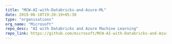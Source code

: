 ```yaml
---
title: "MCW-AI-with-Databricks-and-Azure-ML"
date: 2019-06-18T19:20:19+05:30
type: "organisations"
org_name: "Microsoft"
repo_desc: "AI with Databricks and Azure Machine Learning"
repo_link: https://github.com/microsoft/MCW-AI-with-Databricks-and-Azure-ML
---
```

